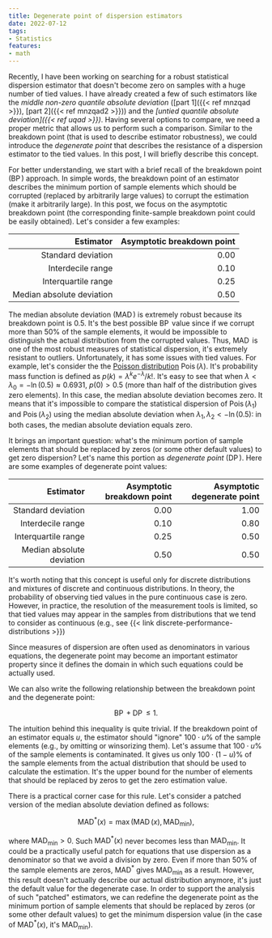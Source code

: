 ```yaml
---
title: Degenerate point of dispersion estimators
date: 2022-07-12
tags:
- Statistics
features:
- math
---
```


Recently, I have been working on searching for a robust statistical dispersion estimator
  that doesn't become zero on samples with a huge number of tied values.
I have already created a few of such estimators like
  the *middle non-zero quantile absolute deviation* ([part 1]({{< ref mnzqad >}}), [part 2]({{< ref mnzqad2 >}})) and
  the *[untied quantile absolute deviation]({{< ref uqad >}})*.
Having several options to compare, we need a proper metric that allows us to perform such a comparison.
Similar to the breakdown point (that is used to describe estimator robustness),
  we could introduce the *degenerate point* that describes the resistance of a dispersion estimator to the tied values.
In this post, I will briefly describe this concept.

<!--more-->

For better understanding, we start with a brief recall of the breakdown point ($\operatorname{BP}$) approach.
In simple words,
  the breakdown point of an estimator describes the minimum portion of sample elements which should be corrupted
  (replaced by arbitrarily large values) to corrupt the estimation (make it arbitrarily large).
In this post, we focus on the asymptotic breakdown point
  (the corresponding finite-sample breakdown point could be easily obtained).
Let's consider a few examples:

| Estimator                 | Asymptotic breakdown point |
|--------------------------:|---------------------------:|
| Standard deviation        | 0.00                       |
| Interdecile range         | 0.10                       |
| Interquartile range       | 0.25                       |
| Median absolute deviation | 0.50                       |

The median absolute deviation ($\operatorname{MAD}$) is extremely robust because its breakdown point is 0.5.
It's the best possible $\operatorname{BP}$ value since if we corrupt more than $50\%$ of the sample elements,
  it would be impossible to distinguish the actual distribution from the corrupted values.
Thus, $\operatorname{MAD}$ is one of the most robust measures of statistical dispersion,
 it's extremely resistant to outliers.
Unfortunately, it has some issues with tied values.
For example, let's consider the the [Poisson distribution](https://en.wikipedia.org/wiki/Poisson_distribution)
  $\operatorname{Pois}(\lambda)$.
It's probability mass function is defined as $p(k)=\lambda^k e^{-\lambda} / k!$.
It's easy to see that when $\lambda < \lambda_0 = -\ln(0.5) \approx 0.6931$,
  $p(0) > 0.5$ (more than half of the distribution gives zero elements).
In this case, the median absolute deviation becomes zero.
It means that it's impossible to compare the statistical dispersion of
  $\operatorname{Pois}(\lambda_1)$ and $\operatorname{Pois}(\lambda_2)$
  using the median absolute deviation when $\lambda_1, \lambda_2 < -\ln(0.5)$:
  in both cases, the median absolute deviation equals zero.

It brings an important question: what's the minimum portion of sample elements
  that should be replaced by zeros (or some other default values) to get zero dispersion?
Let's name this portion as *degenerate point* ($\operatorname{DP}$).
Here are some examples of degenerate point values:

| Estimator                 | Asymptotic breakdown point | Asymptotic degenerate point |
|--------------------------:|---------------------------:|----------------------------:|
| Standard deviation        | 0.00                       | 1.00                        |
| Interdecile range         | 0.10                       | 0.80                        |
| Interquartile range       | 0.25                       | 0.50                        |
| Median absolute deviation | 0.50                       | 0.50                        |

It's worth noting that this concept is useful only for discrete distributions and
  mixtures of discrete and continuous distributions.
In theory, the probability of observing tied values in the pure continuous case is zero.
However, in practice, the resolution of the measurement tools is limited,
  so that tied values may appear in the samples from distributions that we tend to consider as continuous
  (e.g., see {{< link discrete-performance-distributions >}})

Since measures of dispersion are often used as denominators in various equations,
  the degenerate point may become an important estimator property
  since it defines the domain in which such equations could be actually used.

We can also write the following relationship between the breakdown point and the degenerate point:

$$
\operatorname{BP}+\operatorname{DP} \leq 1.
$$

The intuition behind this inequality is quite trivial.
If the breakdown point of an estimator equals $u$, the estimator should "ignore" $100\cdot u\%$
  of the sample elements (e.g., by omitting or winsorizing them).
Let's assume that $100\cdot u\%$ of the sample elements is contaminated.
It gives us only $100\cdot (1-u)\%$ of the sample elements from the actual distribution
  that should be used to calculate the estimation.
It's the upper bound for the number of elements that should be replaced by zeros to get the zero estimation value.

There is a practical corner case for this rule.
Let's consider a patched version of the median absolute deviation defined as follows:

$$
\operatorname{MAD}^*(x) = \max(\operatorname{MAD}(x), \operatorname{MAD}_{\min}),
$$

where $\operatorname{MAD}_{\min} > 0$.
Such $\operatorname{MAD}^*(x)$ never becomes less than $\operatorname{MAD}_{\min}$.
It could be a practically useful patch for equations that use dispersion as a denominator
  so that we avoid a division by zero.
Even if more than $50\%$ of the sample elements are zeros, $\operatorname{MAD}^*$
  gives $\operatorname{MAD}_{\min}$ as a result.
However, this result doesn't actually describe our actual distribution anymore,
  it's just the default value for the degenerate case.
In order to support the analysis of such "patched" estimators,
  we can redefine the degenerate point as the minimum portion of sample elements
  that should be replaced by zeros (or some other default values) to get the minimum dispersion value
    (in the case of $\operatorname{MAD}^*(x)$, it's $\operatorname{MAD}_{\min}$).